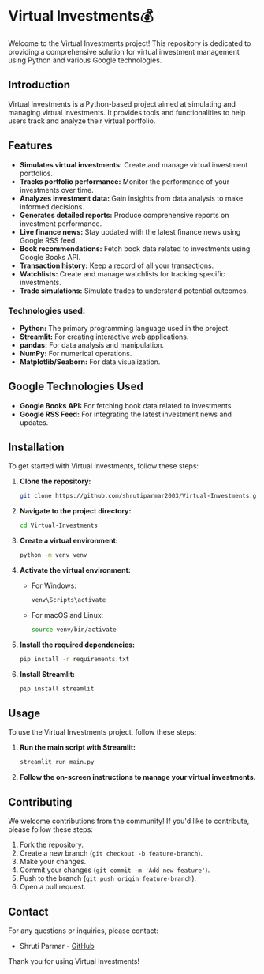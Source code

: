# Virtual Investments💰

Welcome to the Virtual Investments project! This repository is dedicated to providing a comprehensive solution for virtual investment management using Python and various Google technologies.

## Introduction

Virtual Investments is a Python-based project aimed at simulating and managing virtual investments. It provides tools and functionalities to help users track and analyze their virtual portfolio.

## Features

- **Simulates virtual investments:** Create and manage virtual investment portfolios.
- **Tracks portfolio performance:** Monitor the performance of your investments over time.
- **Analyzes investment data:** Gain insights from data analysis to make informed decisions.
- **Generates detailed reports:** Produce comprehensive reports on investment performance.
- **Live finance news:** Stay updated with the latest finance news using Google RSS feed.
- **Book recommendations:** Fetch book data related to investments using Google Books API.
- **Transaction history:** Keep a record of all your transactions.
- **Watchlists:** Create and manage watchlists for tracking specific investments.
- **Trade simulations:** Simulate trades to understand potential outcomes.

### Technologies used: 

- **Python:** The primary programming language used in the project.
- **Streamlit:** For creating interactive web applications.
- **pandas:** For data analysis and manipulation.
- **NumPy:** For numerical operations.
- **Matplotlib/Seaborn:** For data visualization.


## Google Technologies Used

- **Google Books API:** For fetching book data related to investments.
- **Google RSS Feed:** For integrating the latest investment news and updates.

## Installation

To get started with Virtual Investments, follow these steps:

1. **Clone the repository:**

    ```bash
    git clone https://github.com/shrutiparmar2003/Virtual-Investments.git
    ```

2. **Navigate to the project directory:**

    ```bash
    cd Virtual-Investments
    ```

3. **Create a virtual environment:**

    ```bash
    python -m venv venv
    ```

4. **Activate the virtual environment:**

    - For Windows:
    
        ```bash
        venv\Scripts\activate
        ```

    - For macOS and Linux:
    
        ```bash
        source venv/bin/activate
        ```

5. **Install the required dependencies:**

    ```bash
    pip install -r requirements.txt
    ```

6. **Install Streamlit:**

    ```bash
    pip install streamlit
    ```

## Usage

To use the Virtual Investments project, follow these steps:

1. **Run the main script with Streamlit:**

    ```bash
    streamlit run main.py
    ```

2. **Follow the on-screen instructions to manage your virtual investments.**

## Contributing

We welcome contributions from the community! If you'd like to contribute, please follow these steps:

1. Fork the repository.
2. Create a new branch (`git checkout -b feature-branch`).
3. Make your changes.
4. Commit your changes (`git commit -m 'Add new feature'`).
5. Push to the branch (`git push origin feature-branch`).
6. Open a pull request.

## Contact

For any questions or inquiries, please contact:

- Shruti Parmar - [GitHub](https://github.com/shrutiparmar2003)

Thank you for using Virtual Investments!
